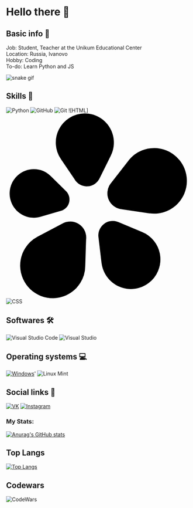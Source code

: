 
# Hello there 👋

## Basic info 📝

Job: Student, Teacher at the Unikum Educational Center  
Location: Russia, Ivanovo  
Hobby: Coding  
To-do: Learn Python and JS


  

![snake gif](https://github.com/Naozumi520/Naozumi520/blob/output/N_github-snake.gif)

## Skills 🚀
![Python](https://img.shields.io/badge/python-3670A0?style=for-the-badge&logo=python&logoColor=ffdd54)
![GitHub](https://img.shields.io/badge/github-%23121011.svg?style=for-the-badge&logo=github&logoColor=white)
![Git](https://img.shields.io/badge/git-%23F05033.svg?style=for-the-badge&logo=git&logoColor=white)
![HTML]<svg role="img" viewBox="0 0 24 24" xmlns="http://www.w3.org/2000/svg"><title>ICQ</title><path d="M10.189 0a3.784 3.784 0 0 0-3.055 5.93l1.741 2.562a1.855 1.855 0 0 0 3.334-.13l1.454-2.929h-.006A3.784 3.784 0 0 0 10.189 0zm9.173 4.496a4.235 4.235 0 0 0-1.662.306 4.23 4.23 0 0 0-1.817 1.396l-2.214 2.837c-.025.032-.05.063-.074.096l-.01.012a2.088 2.088 0 0 0 1.509 3.306l3.614.536-.003-.007a4.259 4.259 0 0 0 4.532-5.807 4.264 4.264 0 0 0-3.875-2.675zM3.586 7.242A3.154 3.154 0 0 0 .55 9.628a3.151 3.151 0 0 0 3.903 3.804l2.539-.737a1.545 1.545 0 0 0 .742-2.673L5.79 8.118v.005a3.13 3.13 0 0 0-2.204-.881zM13.9 13.959a1.886 1.886 0 0 0-1.858 2.233l.387 3.263.005-.003a3.846 3.846 0 0 0 6.134 2.574 3.846 3.846 0 0 0-.9-6.645l-2.877-1.197a1.89 1.89 0 0 0-.89-.225zm-5.55.08c-.377 0-.75.104-1.076.3L4.06 16.018l.006.003a4.21 4.21 0 0 0-1.593 1.485 4.24 4.24 0 0 0 1.342 5.843 4.239 4.239 0 0 0 5.845-1.332 4.21 4.21 0 0 0 .647-2.172l.108-3.45a2.079 2.079 0 0 0-2.062-2.356z"/></svg>
![CSS](https://img.shields.io/badge/css-%23F05033.svg?style=for-the-badge&logo=css&logoColor=white)

## Softwares 🛠
![Visual Studio Code](https://img.shields.io/badge/Visual%20Studio%20Code-0078d7.svg?style=for-the-badge&logo=visual-studio-code&logoColor=white)
![Visual Studio](https://img.shields.io/badge/Visual%20Studio-5C2D91.svg?style=for-the-badge&logo=visual-studio&logoColor=white)

## Operating systems 💻
[![Windows](https://img.shields.io/badge/Windows-0078D6?style=for-the-badge&logo=windows&logoColor=white "Windows 10")](#)'
![Linux Mint](https://img.shields.io/badge/Linux%20Mint-87CF3E?style=for-the-badge&logo=Linux%20Mint&logoColor=white)

## Social links 🤝
[![VK](https://img.shields.io/badge/VK-000033?style=flat-square&logo=VK)](https://vk.com/starosta_starost)
[![Instagram](https://img.shields.io/badge/Instagram-000033?style=flat-square&logo=Instagram)](https://www.instagram.com/uzhastiiin/)


### My Stats:
[![Anurag's GitHub stats](https://github-readme-stats.vercel.app/api?username=Uzhastin-Nikita)](https://github.com/Uzhastin-Nikita/github-readme-stats)

## Top Langs
[![Top Langs](https://github-readme-stats.vercel.app/api/top-langs/?username=Uzhastin-Nikita&layout=compact)](https://github.com/anuraghazra/github-readme-stats)

## Codewars
![CodeWars](https://www.codewars.com/users/Uzhastin-Nikita/badges/large)
